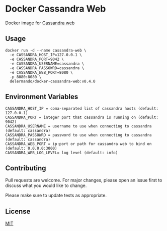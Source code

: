 # Docker Cassandra Web
Docker image for [Cassandra web](https://github.com/avalanche123/cassandra-web)

## Usage

```docker
docker run -d --name cassandra-web \  
  -e CASSANDRA_HOST_IP=127.0.0.1 \   
  -e CASSANDRA_PORT=9042 \  
  -e CASSANDRA_USERNAME=cassandra \  
  -e CASSANDRA_PASSOWRD=cassandra \
  -e CASSANDRA_WEB_PORT=8080 \  
  -p 8080:8080 \  
  delermando/docker-cassandra-web:v0.4.0
 ```

## Environment Variables
```
CASSANDRA_HOST_IP = coma-separated list of cassandra hosts (default: 127.0.0.1)
CASSANDRA_PORT = integer port that cassandra is running on (default: 9042)
CASSANDRA_USERNAME = username to use when connecting to cassandra (default: cassandra)
CASSANDRA_PASSOWRD = password to use when connecting to cassandra (default: cassandra)
CASSANDRA_WEB_PORT = ip:port or path for cassandra web to bind on (default: 0.0.0.0:3000)
CASSANDRA_WEB_LOG_LEVEL= log level (default: info)
```

## Contributing
Pull requests are welcome. For major changes, please open an issue first to discuss what you would like to change.

Please make sure to update tests as appropriate.

## License
[MIT](https://choosealicense.com/licenses/mit/)


